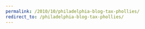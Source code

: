 ```yaml
---
permalink: /2010/10/philadelphia-blog-tax-phollies/
redirect_to: /philadelphia-blog-tax-phollies/
---
```

